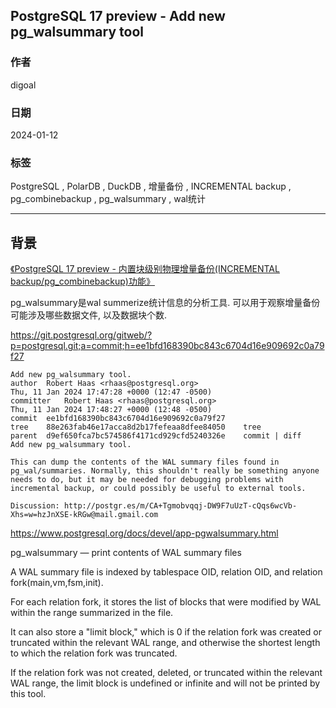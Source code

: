 ## PostgreSQL 17 preview - Add new pg_walsummary tool       
                                      
### 作者                                      
digoal                                      
                                      
### 日期                                      
2024-01-12                               
                                      
### 标签                                      
PostgreSQL , PolarDB , DuckDB , 增量备份 , INCREMENTAL backup , pg_combinebackup , pg_walsummary , wal统计     
                                      
----                                      
                                      
## 背景    
[《PostgreSQL 17 preview - 内置块级别物理增量备份(INCREMENTAL backup/pg_combinebackup)功能》](../202312/20231222_01.md)    
  
pg_walsummary是wal summerize统计信息的分析工具. 可以用于观察增量备份可能涉及哪些数据文件, 以及数据块个数.   
  
https://git.postgresql.org/gitweb/?p=postgresql.git;a=commit;h=ee1bfd168390bc843c6704d16e909692c0a79f27  
```  
Add new pg_walsummary tool.  
author	Robert Haas <rhaas@postgresql.org>	  
Thu, 11 Jan 2024 17:47:28 +0000 (12:47 -0500)  
committer	Robert Haas <rhaas@postgresql.org>	  
Thu, 11 Jan 2024 17:48:27 +0000 (12:48 -0500)  
commit	ee1bfd168390bc843c6704d16e909692c0a79f27  
tree	88e263fab46e17acca8d2b17fefeaa8dfee84050	tree  
parent	d9ef650fca7bc574586f4171cd929cfd5240326e	commit | diff  
Add new pg_walsummary tool.  
  
This can dump the contents of the WAL summary files found in  
pg_wal/summaries. Normally, this shouldn't really be something anyone  
needs to do, but it may be needed for debugging problems with  
incremental backup, or could possibly be useful to external tools.  
  
Discussion: http://postgr.es/m/CA+Tgmobvqqj-DW9F7uUzT-cQqs6wcVb-Xhs=w=hzJnXSE-kRGw@mail.gmail.com  
```  
  
https://www.postgresql.org/docs/devel/app-pgwalsummary.html  
  
pg_walsummary — print contents of WAL summary files  
  
A WAL summary file is indexed by tablespace OID, relation OID, and relation fork(main,vm,fsm,init).   
  
For each relation fork, it stores the list of blocks that were modified by WAL within the range summarized in the file.   
  
It can also store a "limit block," which is 0 if the relation fork was created or truncated within the relevant WAL range, and otherwise the shortest length to which the relation fork was truncated.   
  
If the relation fork was not created, deleted, or truncated within the relevant WAL range, the limit block is undefined or infinite and will not be printed by this tool.  
  
  
